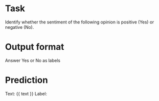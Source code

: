 # Task
Identify whether the sentiment of the following opinion is positive (Yes) or negative (No).

# Output format
Answer Yes or No as labels

# Prediction
Text: {{ text }}
Label:
